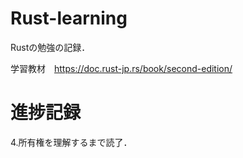 # Rust-learning
Rustの勉強の記録．

学習教材　https://doc.rust-jp.rs/book/second-edition/

# 進捗記録
4.所有権を理解するまで読了．